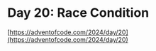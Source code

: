 # Day 20: Race Condition

[https://adventofcode.com/2024/day/20](https://adventofcode.com/2024/day/20)
